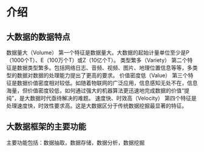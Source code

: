  # 介绍
 ## 大数据的数据特点
 数据量大（Volume）
第一个特征是数据量大。大数据的起始计量单位至少是P（1000个T）、E（100万个T）或Z（10亿个T）。
类型繁多（Variety）
第二个特征是数据类型繁多。包括网络日志、音频、视频、图片、地理位置信息等等，多类型的数据对数据的处理能力提出了更高的要求。
价值密度低（Value）
第三个特征是数据价值密度相对较低。如随着物联网的广泛应用，信息感知无处不在，信息海量，但价值密度较低，如何通过强大的机器算法更迅速地完成数据的价值“提纯”，是大数据时代亟待解决的难题。
速度快、时效高（Velocity）
第四个特征是处理速度快，时效性要求高。这是大数据区分于传统数据挖掘最显著的特征。
## 大数据框架的主要功能
主要功能包括：数据抽取，数据存储，数据分析，数据挖掘
